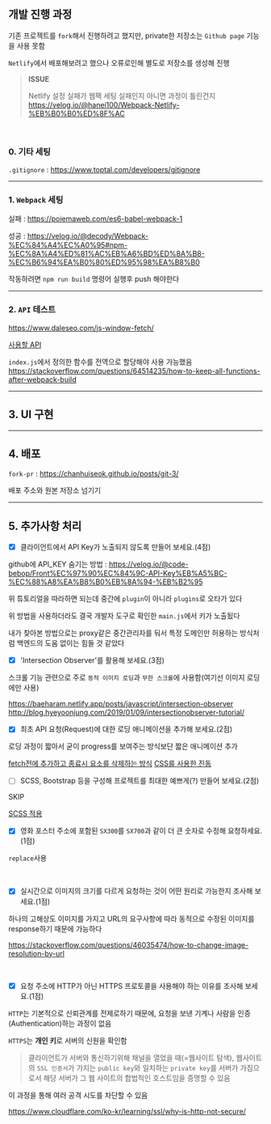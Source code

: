 ## 개발 진행 과정

기존 프로젝트를 `fork`해서 진행하려고 했지만, private한 저장소는 `Github page` 기능을 사용 못함

`Netlify`에서 배포해보려고 했으나 오류로인해 별도로 저장소를 생성해 진행

> **ISSUE**
>
> Netlify 설정 실패가 웹팩 세팅 실패인지 아니면 과정이 틀린건지
> https://velog.io/@hanei100/Webpack-Netlify-%EB%B0%B0%ED%8F%AC

<br>


### 0. 기타 세팅

`.gitignore` : https://www.toptal.com/developers/gitignore

---

### 1. `Webpack` 세팅

실패 : https://poiemaweb.com/es6-babel-webpack-1

성공 : https://velog.io/@decody/Webpack-%EC%84%A4%EC%A0%95#npm-%EC%8A%A4%ED%81%AC%EB%A6%BD%ED%8A%B8-%EC%B6%94%EA%B0%80%ED%95%98%EA%B8%B0

작동하려면 `npm run build` 명령어 실행후 push 해야한다

---

### 2. `API` 테스트

https://www.daleseo.com/js-window-fetch/

[사용할 API](http://www.omdbapi.com/)

`index.js`에서 정의한 함수를 전역으로 할당해야 사용 가능했음
https://stackoverflow.com/questions/64514235/how-to-keep-all-functions-after-webpack-build

---

## 3. UI 구현

---

## 4. 배포

`fork-pr` : https://chanhuiseok.github.io/posts/git-3/

배포 주소와 원본 저장소 넘기기

---

## 5. 추가사항 처리

- [x] 클라이언트에서 API Key가 노출되지 않도록 만들어 보세요.(4점)

github에 API_KEY 숨기는 방법 : https://velog.io/@code-bebop/Front%EC%97%90%EC%84%9C-API-Key%EB%A5%BC-%EC%88%A8%EA%B8%B0%EB%8A%94-%EB%B2%95

위 튜토리얼을 따라하면 되는데 중간에 `plugin`이 아니라 `plugins`로 오타가 있다

위 방법을 사용하더라도 결국 개발자 도구로 확인한 `main.js`에서 키가 노출됬다

내가 찾아본 방법으로는 proxy같은 중간관리자를 둬서 특정 도메인만 허용하는 방식처럼 백엔드의 도움 없이는 힘들 것 같았다
<br>

- [x] 'Intersection Observer'를 활용해 보세요.(3점)

스크롤 기능 관련으로 주로 `동적 이미지 로딩`과 `무한 스크롤`에 사용함(여기선 이미지 로딩에만 사용)

https://baeharam.netlify.app/posts/javascript/intersection-observer
http://blog.hyeyoonjung.com/2019/01/09/intersectionobserver-tutorial/
<br>

- [x] 최초 API 요청(Request)에 대한 로딩 애니메이션을 추가해 보세요.(2점)

로딩 과정이 짧아서 굳이 progress를 보여주는 방식보단 짧은 애니메이션 추가

[fetch전에 추가하고 종료시 요소를 삭제하는 방식](https://stackoverflow.com/questions/53799108/how-to-add-a-loading-animation-while-fetch-data-from-api-vanilla-js)
[CSS를 사용한 진동](https://www.w3schools.com/howto/howto_css_shake_image.asp)
<br>

- [ ] SCSS, Bootstrap 등을 구성해 프로젝트를 최대한 예쁘게(?) 만들어 보세요.(2점)

SKIP

[SCSS 적용](https://yoohl.medium.com/%EC%9B%B9%ED%8C%A94-%EC%82%AC%EC%9A%A9%ED%95%B4%EB%B3%B4%EA%B8%B0-e4130fc7cd80)

- [x] 영화 포스터 주소에 포함된 `SX300`를 `SX700`과 같이 더 큰 숫자로 수정해 요청하세요.(1점)

`replace`사용

<br>

- [x] 실시간으로 이미지의 크기를 다르게 요청하는 것이 어떤 원리로 가능한지 조사해 보세요.(1점)

하나의 고해상도 이미지를 가지고 URL의 요구사항에 따라 동적으로 수정된 이미지를 response하기 때문에 가능하다

https://stackoverflow.com/questions/46035474/how-to-change-image-resolution-by-url

<br>

- [x] 요청 주소에 HTTP가 아닌 HTTPS 프로토콜을 사용해야 하는 이유를 조사해 보세요.(1점)

`HTTP`는 기본적으로 신뢰관계를 전제로하기 때문에, 요청을 보낸 기계나 사람을 인증(Authentication)하는 과정이 없음

`HTTPS`는 **개인 키**로 서버의 신원을 확인함

> 클라이언트가 서버와 통신하기위해 채널을 열었을 때(=웹사이트 탐색), 웹사이트의 `SSL 인증서`가 가지는 `public key`와 일치하는 `private key`를 서버가 가짐으로서 해당 서버가 그 웹 사이트의 합법적인 호스트임을 증명할 수 있음

이 과정을 통해 여러 공격 시도를 차단할 수 있음

https://www.cloudflare.com/ko-kr/learning/ssl/why-is-http-not-secure/

